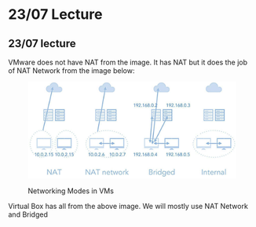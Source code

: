 # 23/07 Lecture

## 23/07 lecture

VMware does not have NAT from the image. It has NAT but it does the job of NAT Network from the image below:

<figure><img src="../../.gitbook/assets/image (1).png" alt=""><figcaption><p>Networking Modes in VMs</p></figcaption></figure>

Virtual Box has all from the above image. We will mostly use NAT Network and Bridged
